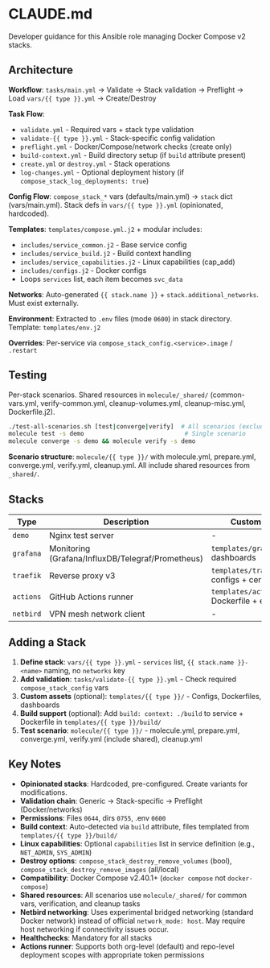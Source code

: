 # CLAUDE.md

Developer guidance for this Ansible role managing Docker Compose v2 stacks.

## Architecture

**Workflow**: `tasks/main.yml` → Validate → Stack validation → Preflight → Load `vars/{{ type }}.yml` → Create/Destroy

**Task Flow**:
- `validate.yml` - Required vars + stack type validation
- `validate-{{ type }}.yml` - Stack-specific config validation
- `preflight.yml` - Docker/Compose/network checks (create only)
- `build-context.yml` - Build directory setup (if `build` attribute present)
- `create.yml` or `destroy.yml` - Stack operations
- `log-changes.yml` - Optional deployment history (if `compose_stack_log_deployments: true`)

**Config Flow**: `compose_stack_*` vars (defaults/main.yml) → `stack` dict (vars/main.yml). Stack defs in `vars/{{ type }}.yml` (opinionated, hardcoded).

**Templates**: `templates/compose.yml.j2` + modular includes:
- `includes/service_common.j2` - Base service config
- `includes/service_build.j2` - Build context handling
- `includes/service_capabilities.j2` - Linux capabilities (cap_add)
- `includes/configs.j2` - Docker configs
- Loops `services` list, each item becomes `svc_data`

**Networks**: Auto-generated `{{ stack.name }}` + `stack.additional_networks`. Must exist externally.

**Environment**: Extracted to `.env` files (mode `0600`) in stack directory. Template: `templates/env.j2`

**Overrides**: Per-service via `compose_stack_config.<service>.image` / `.restart`

## Testing

Per-stack scenarios. Shared resources in `molecule/_shared/` (common-vars.yml, verify-common.yml, cleanup-volumes.yml, cleanup-misc.yml, Dockerfile.j2).

```bash
./test-all-scenarios.sh [test|converge|verify]  # All scenarios (excludes _shared)
molecule test -s demo                            # Single scenario
molecule converge -s demo && molecule verify -s demo
```

**Scenario structure**: `molecule/{{ type }}/` with molecule.yml, prepare.yml, converge.yml, verify.yml, cleanup.yml. All include shared resources from `_shared/`.

## Stacks

| Type | Description | Custom Assets |
|------|-------------|---------------|
| `demo` | Nginx test server | - |
| `grafana` | Monitoring (Grafana/InfluxDB/Telegraf/Prometheus) | `templates/grafana/` dashboards |
| `traefik` | Reverse proxy v3 | `templates/traefik/` configs + certs |
| `actions` | GitHub Actions runner | `templates/actions/build/` Dockerfile + entrypoint |
| `netbird` | VPN mesh network client | - |

## Adding a Stack

1. **Define stack**: `vars/{{ type }}.yml` - `services` list, `{{ stack.name }}-<name>` naming, no `networks` key
2. **Add validation**: `tasks/validate-{{ type }}.yml` - Check required `compose_stack_config` vars
3. **Custom assets** (optional): `templates/{{ type }}/` - Configs, Dockerfiles, dashboards
4. **Build support** (optional): Add `build: context: ./build` to service + Dockerfile in `templates/{{ type }}/build/`
5. **Test scenario**: `molecule/{{ type }}/` - molecule.yml, prepare.yml, converge.yml, verify.yml (include shared), cleanup.yml

## Key Notes

- **Opinionated stacks**: Hardcoded, pre-configured. Create variants for modifications.
- **Validation chain**: Generic → Stack-specific → Preflight (Docker/networks)
- **Permissions**: Files `0644`, dirs `0755`, .env `0600`
- **Build context**: Auto-detected via `build` attribute, files templated from `templates/{{ type }}/build/`
- **Linux capabilities**: Optional `capabilities` list in service definition (e.g., `NET_ADMIN`, `SYS_ADMIN`)
- **Destroy options**: `compose_stack_destroy_remove_volumes` (bool), `compose_stack_destroy_remove_images` (all/local)
- **Compatibility**: Docker Compose v2.40.1+ (`docker compose` not `docker-compose`)
- **Shared resources**: All scenarios use `molecule/_shared/` for common vars, verification, and cleanup tasks
- **Netbird networking**: Uses experimental bridged networking (standard Docker network) instead of official `network_mode: host`. May require host networking if connectivity issues occur.
- **Healthchecks**: Mandatory for all stacks
- **Actions runner**: Supports both org-level (default) and repo-level deployment scopes with appropriate token permissions